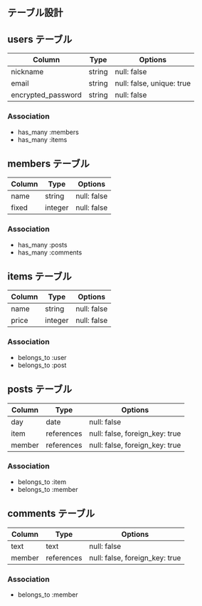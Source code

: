 ## テーブル設計

## users テーブル

| Column             | Type   | Options                   |
| ------------------ | ------ | ------------------------- |
| nickname           | string | null: false               |
| email              | string | null: false, unique: true |
| encrypted_password | string | null: false               |

### Association

- has_many :members
- has_many :items


## members テーブル

| Column | Type       | Options                        |
| ------ | ---------- | ------------------------------ |
| name   | string     | null: false                    |
| fixed  | integer    | null: false                    |

### Association

- has_many :posts
- has_many :comments

## items テーブル

| Column | Type       | Options                        |
| ------ | ---------- | ------------------------------ |
| name   | string     | null: false                    |
| price  | integer    | null: false                    |

### Association

- belongs_to :user
- belongs_to :post

## posts テーブル

| Column | Type       | Options                        |
| ------ | ---------- | ------------------------------ |
| day    | date       | null: false                    |
| item   | references | null: false, foreign_key: true |
| member | references | null: false, foreign_key: true |

### Association

- belongs_to :item
- belongs_to :member

## comments テーブル

| Column | Type       | Options                        |
| ------ | ---------- | ------------------------------ |
| text   | text       | null: false                    |
| member | references | null: false, foreign_key: true |

### Association

- belongs_to :member